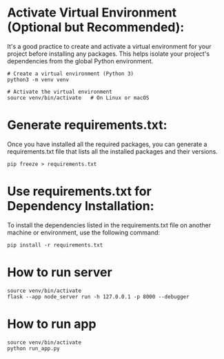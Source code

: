 # Activate Virtual Environment (Optional but Recommended):
It's a good practice to create and activate a virtual environment for your project before installing any packages. This helps isolate your project's dependencies from the global Python environment.
```
# Create a virtual environment (Python 3)
python3 -m venv venv

# Activate the virtual environment
source venv/bin/activate   # On Linux or macOS
```

# Generate requirements.txt:
Once you have installed all the required packages, you can generate a requirements.txt file that lists all the installed packages and their versions.
```
pip freeze > requirements.txt
```

# Use requirements.txt for Dependency Installation:
To install the dependencies listed in the requirements.txt file on another machine or environment, use the following command:
```
pip install -r requirements.txt
```

# How to run server
```
source venv/bin/activate
flask --app node_server run -h 127.0.0.1 -p 8000 --debugger
```

# How to run app
```
source venv/bin/activate
python run_app.py
```
